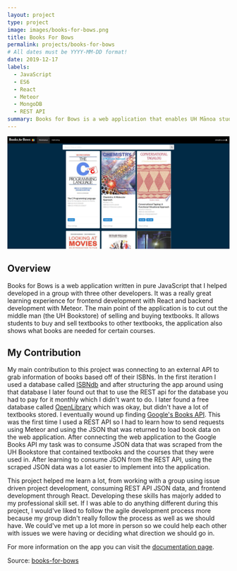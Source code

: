 ```yaml
---
layout: project
type: project
image: images/books-for-bows.png
title: Books For Bows
permalink: projects/books-for-bows
# All dates must be YYYY-MM-DD format!
date: 2019-12-17
labels:
  - JavaScript
  - ES6
  - React
  - Meteor
  - MongoDB
  - REST API
summary: Books for Bows is a web application that enables UH Mānoa students to buy and sell used textbooks to other students rather than selling them back to the books store for less than what they bought it for.
---
```


<img class="ui image" src="../images/books-for-bows.png">

## Overview
Books for Bows is a web application written in pure JavaScript that I helped developed in a group with three other developers. It was a really great learning experience for frontend development with React and backend development with Meteor. The main point of the application is to cut out the middle man (the UH Bookstore) of selling and buying textbooks. It allows students to buy and sell textbooks to other textbooks, the application also shows what books are needed for certain courses.

## My Contribution

My main contribution to this project was connecting to an external API to grab information of books based off of their ISBNs. In the first iteration I used a database called [ISBNdb](https://isbndb.com/) and after structuring the app around using that database I later found out that to use the REST api for the database you had to pay for it monthly which I didn't want to do. I later found a free database called [OpenLibrary](https://openlibrary.org/) which was okay, but didn't have a lot of textbooks stored. I eventually wound up finding [Google's Books API](https://developers.google.com/books/). This was the first time I used a REST API so I had to learn how to send requests using Meteor and using the JSON that was returned to load book data on the web application. 
After connecting the web application to the Google Books API my task was to consume JSON data that was scraped from the UH Bookstore that contained textbooks and the courses that they were used in. After learning to consume JSON from the REST API, using the scraped JSON data was a lot easier to implement into the application.

This project helped me learn a lot, from working with a group using issue driven project development, consuming REST API JSON data, and frontend development through React. Developing these skills has majorly added to my professional skill set. If I was able to do anything different during this project, I would've liked to follow the agile development process more because my group didn't really follow the process as well as we should have. We could've met up a lot more in person so we could help each other with issues we were having or deciding what direction we should go in.

For more information on the app you can visit the [documentation page](https://books-for-bows.github.io/).

Source: <a href="https://github.com/books-for-bows/books-for-bows"><i class="large github icon"></i>books-for-bows</a>
